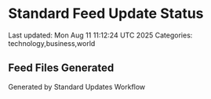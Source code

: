 # Standard Feed Update Status
Last updated: Mon Aug 11 11:12:24 UTC 2025
Categories: technology,business,world

## Feed Files Generated

Generated by Standard Updates Workflow
